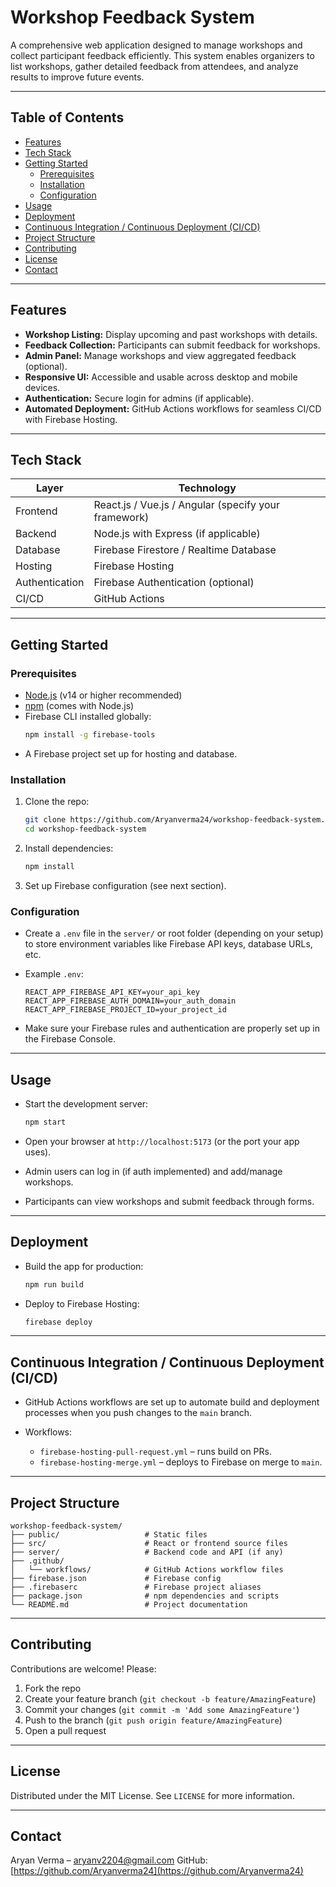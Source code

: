 # Workshop Feedback System

A comprehensive web application designed to manage workshops and collect participant feedback efficiently. This system enables organizers to list workshops, gather detailed feedback from attendees, and analyze results to improve future events.

---

## Table of Contents

- [Features](#features)  
- [Tech Stack](#tech-stack)  
- [Getting Started](#getting-started)  
  - [Prerequisites](#prerequisites)  
  - [Installation](#installation)  
  - [Configuration](#configuration)  
- [Usage](#usage)  
- [Deployment](#deployment)  
- [Continuous Integration / Continuous Deployment (CI/CD)](#continuous-integration--continuous-deployment-cicd)  
- [Project Structure](#project-structure)  
- [Contributing](#contributing)  
- [License](#license)  
- [Contact](#contact)  

---

## Features

- **Workshop Listing:** Display upcoming and past workshops with details.  
- **Feedback Collection:** Participants can submit feedback for workshops.  
- **Admin Panel:** Manage workshops and view aggregated feedback (optional).  
- **Responsive UI:** Accessible and usable across desktop and mobile devices.  
- **Authentication:** Secure login for admins (if applicable).  
- **Automated Deployment:** GitHub Actions workflows for seamless CI/CD with Firebase Hosting.

---

## Tech Stack

| Layer            | Technology                         |
|------------------|----------------------------------|
| Frontend         | React.js / Vue.js / Angular (specify your framework) |
| Backend          | Node.js with Express (if applicable) |
| Database         | Firebase Firestore / Realtime Database |
| Hosting          | Firebase Hosting                 |
| Authentication   | Firebase Authentication (optional) |
| CI/CD            | GitHub Actions                  |

---

## Getting Started

### Prerequisites

- [Node.js](https://nodejs.org/en/) (v14 or higher recommended)  
- [npm](https://www.npmjs.com/) (comes with Node.js)  
- Firebase CLI installed globally:  
  ```bash
  npm install -g firebase-tools


* A Firebase project set up for hosting and database.

### Installation

1. Clone the repo:

   ```bash
   git clone https://github.com/Aryanverma24/workshop-feedback-system.git
   cd workshop-feedback-system
   ```
2. Install dependencies:

   ```bash
   npm install
   ```
3. Set up Firebase configuration (see next section).

### Configuration

* Create a `.env` file in the `server/` or root folder (depending on your setup) to store environment variables like Firebase API keys, database URLs, etc.
* Example `.env`:

  ```
  REACT_APP_FIREBASE_API_KEY=your_api_key
  REACT_APP_FIREBASE_AUTH_DOMAIN=your_auth_domain
  REACT_APP_FIREBASE_PROJECT_ID=your_project_id
  ```
* Make sure your Firebase rules and authentication are properly set up in the Firebase Console.

---

## Usage

* Start the development server:

  ```bash
  npm start
  ```
* Open your browser at `http://localhost:5173` (or the port your app uses).
* Admin users can log in (if auth implemented) and add/manage workshops.
* Participants can view workshops and submit feedback through forms.

---

## Deployment

* Build the app for production:

  ```bash
  npm run build
  ```
* Deploy to Firebase Hosting:

  ```bash
  firebase deploy
  ```

---

## Continuous Integration / Continuous Deployment (CI/CD)

* GitHub Actions workflows are set up to automate build and deployment processes when you push changes to the `main` branch.
* Workflows:

  * `firebase-hosting-pull-request.yml` – runs build on PRs.
  * `firebase-hosting-merge.yml` – deploys to Firebase on merge to `main`.

---

## Project Structure

```
workshop-feedback-system/
├── public/                   # Static files
├── src/                      # React or frontend source files
├── server/                   # Backend code and API (if any)
├── .github/
│   └── workflows/            # GitHub Actions workflow files
├── firebase.json             # Firebase config
├── .firebaserc               # Firebase project aliases
├── package.json              # npm dependencies and scripts
└── README.md                 # Project documentation
```

---

## Contributing

Contributions are welcome! Please:

1. Fork the repo
2. Create your feature branch (`git checkout -b feature/AmazingFeature`)
3. Commit your changes (`git commit -m 'Add some AmazingFeature'`)
4. Push to the branch (`git push origin feature/AmazingFeature`)
5. Open a pull request

---

## License

Distributed under the MIT License. See `LICENSE` for more information.

---

## Contact

Aryan Verma – [aryanv2204@gmail.com](mailto:aryanv2204@gmail.com)
GitHub: [https://github.com/Aryanverma24](https://github.com/Aryanverma24)

```

```
